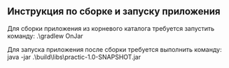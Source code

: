 ## Инструкция по сборке и запуску приложения

Для сборки приложения из корневого каталога требуется запустить команду:
.\gradlew OnJar

Для запуска приложения после сборки требуется выполнить команду:
java -jar .\build\libs\practic-1.0-SNAPSHOT.jar    
